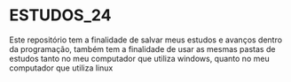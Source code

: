 # ESTUDOS_24

Este repositório tem a finalidade de salvar meus estudos e avanços dentro da programação, também tem a finalidade de usar as mesmas pastas de estudos tanto no meu computador que utiliza windows, quanto no meu computador que utiliza linux

